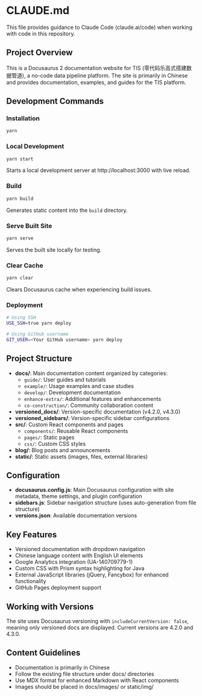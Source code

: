 # CLAUDE.md

This file provides guidance to Claude Code (claude.ai/code) when working with code in this repository.

## Project Overview

This is a Docusaurus 2 documentation website for TIS (零代码乐高式搭建数据管道), a no-code data pipeline platform. The site is primarily in Chinese and provides documentation, examples, and guides for the TIS platform.

## Development Commands

### Installation
```bash
yarn
```

### Local Development
```bash
yarn start
```
Starts a local development server at http://localhost:3000 with live reload.

### Build
```bash
yarn build
```
Generates static content into the `build` directory.

### Serve Built Site
```bash
yarn serve
```
Serves the built site locally for testing.

### Clear Cache
```bash
yarn clear
```
Clears Docusaurus cache when experiencing build issues.

### Deployment
```bash
# Using SSH
USE_SSH=true yarn deploy

# Using GitHub username
GIT_USER=<Your GitHub username> yarn deploy
```

## Project Structure

- **docs/**: Main documentation content organized by categories:
  - `guide/`: User guides and tutorials
  - `example/`: Usage examples and case studies
  - `develop/`: Development documentation
  - `enhance-extra/`: Additional features and enhancements
  - `co-construction/`: Community collaboration content
- **versioned_docs/**: Version-specific documentation (v4.2.0, v4.3.0)
- **versioned_sidebars/**: Version-specific sidebar configurations
- **src/**: Custom React components and pages
  - `components/`: Reusable React components
  - `pages/`: Static pages
  - `css/`: Custom CSS styles
- **blog/**: Blog posts and announcements
- **static/**: Static assets (images, files, external libraries)

## Configuration

- **docusaurus.config.js**: Main Docusaurus configuration with site metadata, theme settings, and plugin configuration
- **sidebars.js**: Sidebar navigation structure (uses auto-generation from file structure)
- **versions.json**: Available documentation versions

## Key Features

- Versioned documentation with dropdown navigation
- Chinese language content with English UI elements
- Google Analytics integration (UA-140709779-1)
- Custom CSS with Prism syntax highlighting for Java
- External JavaScript libraries (jQuery, Fancybox) for enhanced functionality
- GitHub Pages deployment support

## Working with Versions

The site uses Docusaurus versioning with `includeCurrentVersion: false`, meaning only versioned docs are displayed. Current versions are 4.2.0 and 4.3.0.

## Content Guidelines

- Documentation is primarily in Chinese
- Follow the existing file structure under docs/ directories
- Use MDX format for enhanced Markdown with React components
- Images should be placed in docs/images/ or static/img/